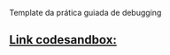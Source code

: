 Template da prática guiada de debugging

## ​[**Link codesandbox:**](https://codesandbox.io/s/template-debugging-5vhhd4)
